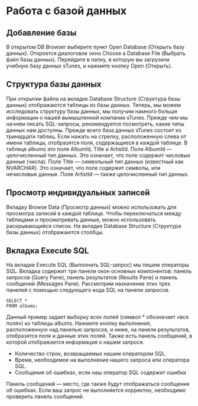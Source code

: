 # Работа с базой данных #

## Добавление базы ##

В открытом DB Browser выберите пункт Open Database (Открыть базу данных). Откроется диалоговое окно Choose a Database
File (Выбрать файл базы данных). Перейдите в папку, в которую вы загрузили учебную базу данных sTunes, и нажмите кнопку
Open (Открыть).

## Структура базы данных ##

При открытии файла на вкладке Database Structure (Структура базы данных) отображаются таблицы из базы данных.
Теперь, мы можем исследовать структуру базы данных, мы получим намного больше информации о нашей вымышленной
компании sTunes. Прежде чем мы начнем писать SQL-запросы, рекомендуется посмотреть, какие типы данных нам доступны.
Прежде всего база данных sTunes состоит из тринадцати таблиц. Если нажать на стрелку, расположенную слева от имени
таблицы, отобразятся поля, содержащиеся в каждой таблице. В таблице albums это поля AlbumId, Title и ArtistId.
Поле AlbumId — целочисленный тип данных. Это означает, что поле содержит числовые данные (числа).
Поле Title — символьный тип данных (известный как NVARCHAR). Это означает, что поле содержит символы, или нечисловые
данные. Поле ArtistId — также целочисленный тип данных.

## Просмотр индивидуальных записей ## 

Вкладку Browse Data (Просмотр данных) можно использовать для просмотра записей в каждой таблице. Чтобы переключаться
между таблицами и просматривать данные, можно использовать раскрывающийся список. На вкладке Database Structure
(Структура базы данных) отображаются столбцы.

## Вкладка Execute SQL ##

На вкладке Execute SQL (Выполнить SQL-запрос) мы пишем операторы SQL. Вкладка содержит три панели окон основных
компонентов: панель запросов (Query Pane), панель результатов (Results Pane) и панель сообщений (Messages Pane).
Рассмотрим назначение этих трех панелей с помощью следующего кода SQL на панели запросов.

```sqlite
SELECT *
FROM albums;
```

Данный пример задает выборку всех полей (символ * обозначает «все поля») из таблицы albums.
Нажмите кнопку выполнения, расположенную над панелью запросов, и ниже, на панели результатов, отобразятся поля и данные
этих полей. Также есть панель сообщений, в которой отображается информация о нашем запросе.

- Количество строк, возвращаемых нашим оператором SQL.
- Время, необходимое на выполнение нашего запроса или оператора SQL.
- Сообщения об ошибках, если наш оператор SQL содержит ошибки

Панель сообщений — место, где также будут отображаться сообщения об ошибках. Если ваш запрос не выполняется корректно,
необходимо проверить панель сообщений.


